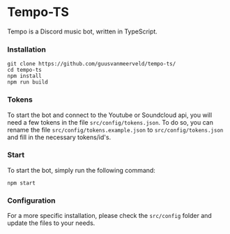 # Tempo-TS
Tempo is a Discord music bot, written in TypeScript.

### Installation

```
git clone https://github.com/guusvanmeerveld/tempo-ts/
cd tempo-ts
npm install
npm run build
```

### Tokens

To start the bot and connect to the Youtube or Soundcloud api, you will need a few tokens in the file `src/config/tokens.json`. To do so, you can rename the file `src/config/tokens.example.json` to `src/config/tokens.json` and fill in the necessary tokens/id's.

### Start

To start the bot, simply run the following command:

```
npm start
```

### Configuration

For a more specific installation, please check the `src/config` folder and update the files to your needs.
